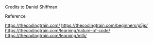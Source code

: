 Credits to Daniel Shiffman

Reference

https://thecodingtrain.com/
https://thecodingtrain.com/beginners/p5js/
https://thecodingtrain.com/learning/nature-of-code/
https://thecodingtrain.com/learning/ml5/




